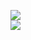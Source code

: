 [![](https://img.shields.io/badge/Made%20With-Github%20Spray-lightgrey.svg?style=for-the-badge&logo=github)](https://github.com/Annihil/github-spray#31412)  
[![](https://i.imgur.com/2DrTn0Z.gif)](https://github.com/Annihil/github-spray)